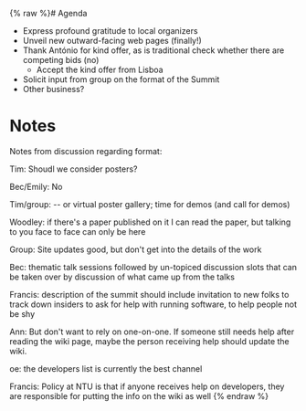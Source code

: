 {% raw %}# Agenda

- Express profound gratitude to local organizers
- Unveil new outward-facing web pages (finally!)
- Thank António for kind offer, as is traditional check whether there
are competing bids (no)
  - Accept the kind offer from Lisboa
- Solicit input from group on the format of the Summit
- Other business?

# Notes

Notes from discussion regarding format:

Tim: Shoudl we consider posters?

Bec/Emily: No

Tim/group: -- or virtual poster gallery; time for demos (and call for
demos)

Woodley: if there's a paper published on it I can read the paper, but
talking to you face to face can only be here

Group: Site updates good, but don't get into the details of the work

Bec: thematic talk sessions followed by un-topiced discussion slots that
can be taken over by discussion of what came up from the talks

Francis: description of the summit should include invitation to new
folks to track down insiders to ask for help with running software, to
help people not be shy

Ann: But don't want to rely on one-on-one. If someone still needs help
after reading the wiki page, maybe the person receiving help should
update the wiki.

oe: the developers list is currently the best channel

Francis: Policy at NTU is that if anyone receives help on developers,
they are responsible for putting the info on the wiki as well
<update date omitted for speed>{% endraw %}